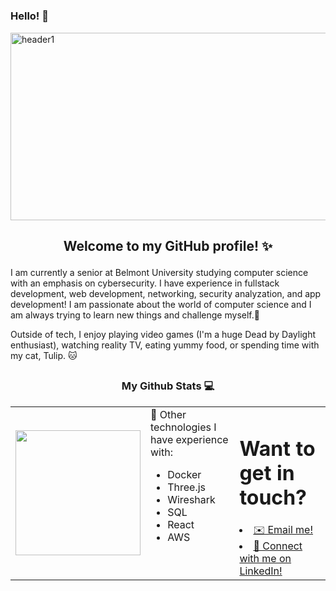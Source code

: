 # <h3>Hello! 👋</h3>

<img width="1000" height="300" alt="header1" src="https://github.com/user-attachments/assets/213c78eb-f9e6-4317-92ef-9582a2bd6247" />


## <p align="center">Welcome to my GitHub profile! ✨ 
  
I am currently a senior at Belmont University studying computer science with an emphasis on cybersecurity. I have experience in fullstack development, web development, networking, security analyzation, and app development! I am passionate about the world of computer science and I am always trying to learn new things and challenge myself.🩷 

Outside of tech, I enjoy playing video games (I'm a huge Dead by Daylight enthusiast), watching reality TV, eating yummy food, or spending time with my cat, Tulip. 🐱 </p>

## <h3 align="center">My Github Stats 💻</h3>

<table>
  <tr>
    <td>
      <a href="https://github.com/sloaneeliza/github-readme-stats">
        <img height="200" src="https://github-readme-stats.vercel.app/api/top-langs/?username=sloaneeliza&layout=compact&hide=jupyter%20notebook&theme=tokyonight" />
      </a>
    </td>
    <td valign="top">
      🌟 Other technologies I have experience with:
      <ul>
        <li>Docker</li>
        <li>Three.js</li>
        <li>Wireshark</li>
        <li>SQL</li>
        <li>React</li>
        <li>AWS</li>
      </ul>
    </td>
    <td valign="top">
      <h1>Want to get in touch?</h1>
    <li>
      <a href="sloane.wright109@gmail.com"> ✉️ Email me!</a>
    </li>
      <li>
      <a href="https://www.linkedin.com/in/sloane-wright/"> 🤝 Connect with me on LinkedIn!</a>
      </li>
    </td>
  </tr>
</table>

